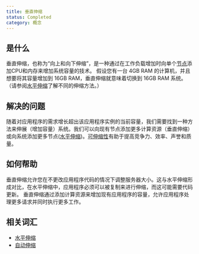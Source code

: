 ```yaml
---
title: 垂直伸缩
status: Completed
category: 概念
---
```


## 是什么

垂直伸缩，也称为“向上和向下伸缩”，是一种通过在工作负载增加时向单个[节点](/nodes/)添加CPU和内存来增加系统容量的技术。
假设您有一台 4GB RAM 的计算机，并且想要将其容量增加到 16GB RAM，垂直伸缩就意味着切换到 16GB RAM 系统。（请参阅[水平伸缩](/zh-cn/horizontal_scaling/)了解不同的伸缩方法。）

## 解决的问题

随着对应用程序的需求增长超出该应用程序实例的当前容量，我们需要找到一种方法来伸展（增加容量）系统。我们可以向现有节点添加更多计算资源（垂直伸缩）或向系统添加更多节点([水平伸缩](/zh-cn/horizontal_scaling/))。[可伸缩性](/zh-cn/scalability/)有助于提高竞争力、效率、声誉和质量。

## 如何帮助

垂直伸缩允许您在不更改应用程序代码的情况下调整服务器大小。这与水平伸缩形成对比，在水平伸缩中，应用程序必须可以被复制来进行伸缩，而这可能需要代码更新。
垂直伸缩通过添加计算资源来增加现有应用程序的容量，允许应用程序处理更多请求并同时执行更多工作。

## 相关词汇

* [水平伸缩](/zh-cn/horizontal_scaling/)
* [自动伸缩](/zh-cn/auto_scaling/)

